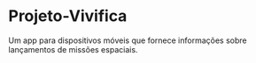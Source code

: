 # Projeto-Vivifica
Um app para dispositivos móveis que fornece informações sobre lançamentos de missões espaciais.
